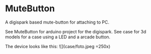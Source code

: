 # MuteButton
A digispark based mute-button for attaching to PC.

See MuteButton for arduino project for the digispark.
See case for 3d models for a case using a LED and a arcade button.

The device looks like this:
![](case/foto.jpeg =250x)
